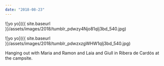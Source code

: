 ```yaml
---
date: "2018-08-23"
---
```


![yo yo]({{ site.baseurl }}/assets/images/2018/tumblr_pdwzy4Njo81qlj3bd_540.jpg)

![yo yo]({{ site.baseurl }}/assets/images/2018/tumblr_pdwzxzgWHW1qlj3bd_540.jpg)

Hanging out with Maria and Ramon and Laia and Giull in Ribera de Cardós at the campsite.
